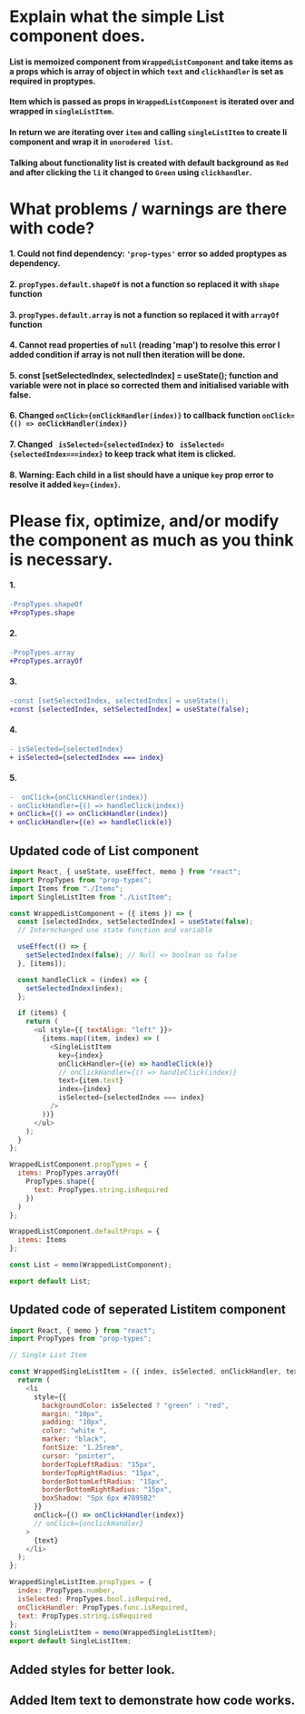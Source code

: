 # Explain what the simple List component does.

####  List is memoized component from `WrappedListComponent` and take items as a props which is array of object in which `text` and `clickhandler` is set as required in proptypes.
#### Item which is passed as props in `WrappedListComponent` is iterated over and wrapped in `singleListItem`.
#### In return we are iterating over `item` and calling `singleListItem` to create li component and wrap it in `unorodered list`.
#### Talking about functionality list is created with default background as `Red` and after clicking the `li` it changed to `Green` using `clickhandler`.

# What problems / warnings are there with code? 

#### 1. Could not find dependency: `'prop-types'` error  so added proptypes as dependency.
#### 2. `propTypes.default.shapeOf` is not a function so replaced it with `shape` function
#### 3. `propTypes.default.array` is not a function so replaced it with `arrayOf` function
#### 4. Cannot read properties of `null` (reading 'map') to resolve this error I added condition if array is not null then iteration will be done.
#### 5. const [setSelectedIndex, selectedIndex] = useState(); function and variable were not in place so corrected them and initialised variable with false.
#### 6. Changed `onClick={onClickHandler(index)}` to callback function `onClick={() => onClickHandler(index)}`
#### 7. Changed ` isSelected={selectedIndex}` to ` isSelected={selectedIndex===index}` to keep track what item is clicked.
#### 8. Warning: Each child in a list should have a unique `key` prop error to resolve it added  `key={index}`.


# Please fix, optimize, and/or modify the component as much as you think is necessary.

#### 1.
```diff
-PropTypes.shapeOf
+PropTypes.shape
```
#### 2.
```diff
-PropTypes.array
+PropTypes.arrayOf
```
####  3.
```diff
-const [setSelectedIndex, selectedIndex] = useState();
+const [selectedIndex, setSelectedIndex] = useState(false);
```

#### 4.
```diff
- isSelected={selectedIndex}
+ isSelected={selectedIndex === index}
```
#### 5.
```diff
-  onClick={onClickHandler(index)}
- onClickHandler={() => handleClick(index)}
+ onClick={() => onClickHandler(index)}
+ onClickHandler={(e) => handleClick(e)}
```

## Updated code of List component
```js
import React, { useState, useEffect, memo } from "react";
import PropTypes from "prop-types";
import Items from "./Items";
import SingleListItem from "./ListItem";

const WrappedListComponent = ({ items }) => {
  const [selectedIndex, setSelectedIndex] = useState(false);
  // Internchanged use state function and variable

  useEffect(() => {
    setSelectedIndex(false); // Null => boolean so false
  }, [items]);

  const handleClick = (index) => {
    setSelectedIndex(index);
  };

  if (items) {
    return (
      <ul style={{ textAlign: "left" }}>
        {items.map((item, index) => (
          <SingleListItem
            key={index}
            onClickHandler={(e) => handleClick(e)}
            // onClickHandler={() => handleClick(index)}
            text={item.text}
            index={index}
            isSelected={selectedIndex === index}
          />
        ))}
      </ul>
    );
  }
};

WrappedListComponent.propTypes = {
  items: PropTypes.arrayOf(
    PropTypes.shape({
      text: PropTypes.string.isRequired
    })
  )
};

WrappedListComponent.defaultProps = {
  items: Items
};

const List = memo(WrappedListComponent);

export default List;

```
## Updated code of seperated Listitem component 
```js
import React, { memo } from "react";
import PropTypes from "prop-types";

// Single List Item

const WrappedSingleListItem = ({ index, isSelected, onClickHandler, text }) => {
  return (
    <li
      style={{
        backgroundColor: isSelected ? "green" : "red",
        margin: "10px",
        padding: "10px",
        color: "white ",
        marker: "black",
        fontSize: "1.25rem",
        cursor: "pointer",
        borderTopLeftRadius: "15px",
        borderTopRightRadius: "15px",
        borderBottomLeftRadius: "15px",
        borderBottomRightRadius: "15px",
        boxShadow: "5px 6px #7895B2"
      }}
      onClick={() => onClickHandler(index)}
      // onClick={onclickHandler}
    >
      {text}
    </li>
  );
};

WrappedSingleListItem.propTypes = {
  index: PropTypes.number,
  isSelected: PropTypes.bool.isRequired,
  onClickHandler: PropTypes.func.isRequired,
  text: PropTypes.string.isRequired
};
const SingleListItem = memo(WrappedSingleListItem);
export default SingleListItem;

```
## Added styles for better look.
## Added Item text to demonstrate how code works.
